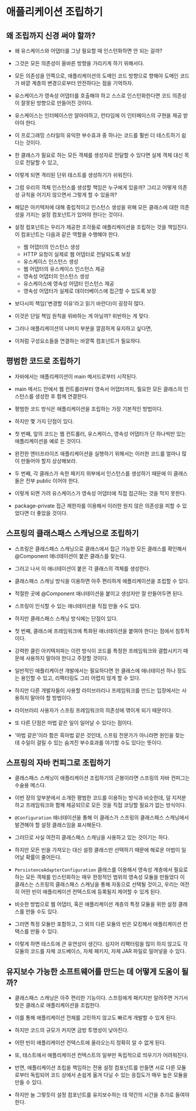# 애플리케이션 조립하기

## 왜 조립까지 신경 써야 할까?

- 왜 유스케이스와 어댑터를 그냥 필요할 때 인스턴화하면 안 되는 걸까?
- 그것은 모든 의존성이 올바른 방향을 가리키게 하기 위해서다.
- 모든 의존성을 안쪽으로, 애플리케이션의 도메인 코드 방향으로 향해야 도메인 코드가 바깥 계층의 변경으로부터 안전하다는 점을 기억하자.


- 유스케이스가 영속성 어댑터를 호출해야 하고 스스로 인스턴화한다면 코드 의존성이 잘못된 방향으로 만들어진 것이다.
- 유스케이스는 인터페이스만 알아야하고, 런타임에 이 인터페이스의 구현을 제공 받아야 한다.


- 이 프로그래밍 스타일의 유익한 부수효과 중 하나는 코드를 훨씬 더 테스트하기 쉽다는 것이다.
- 한 클래스가 필요로 하는 모든 객체를 생성자로 전달할 수 있다면 실제 객체 대신 목으로 전달할 수 있고,
- 이렇게 되면 격리된 단위 테스트를 생성하기가 쉬워진다.


- 그럼 우리의 객체 인스턴스를 생성할 책임은 누구에게 있을까? 그리고 어떻게 의존성 규칙을 어기지 않으면서 그렇게 할 수 있을까?
- 해답은 아키텍처에 대해 중립적이고 인스턴스 생성을 위해 모든 클래스에 대한 의존성을 가지는 설정 컴포넌트가 있어야 한다는 것이다.


- 설정 컴포넌트는 우리가 제공한 조각들로 애플리케이션을 조립하는 것을 책임진다. 이 컴포넌트는 다음과 같은 역할을 수행해야 한다.
  - 웹 어댑터의 인스턴스 생성
  - HTTP 요청이 실제로 웹 어댑터로 전달되도록 보장
  - 유스케이스 인스턴스 생성
  - 웹 어댑터의 유스케이스 인스턴스 제공
  - 영속성 어댑터의 인스턴스 생성
  - 유스케이스에 영속성 어댑터 인스턴스 제공
  - 영속성 어댑터가 실제로 데이터베이스에 접근할 수 있도록 보장


- 보다시피 책임('변경할 이유'라고 읽기 바란다)이 굉장히 많다.
- 이것은 단일 책임 원칙을 위바하는 게 아닐까? 위반하는 게 맞다.
- 그러나 애플리케이션의 나머지 부분을 깔끔하게 유지하고 싶다면,
- 이처럼 구성요소들을 연결하는 바깥쪽 컴포넌트가 필요하다.


## 평범한 코드로 조립하기

- 자바에서는 애플리케이션이 main 메서드로부터 시작된다.
- main 메서드 안에서 웹 컨트롤러부터 영속서 어댑터까지, 필요한 모든 클래스의 인스턴스를 생성한 후 함께 연결한다.


- 평범한 코드 방식은 애플리케이션을 조립하는 가장 기본적인 방법이다.
- 하지만 몇 가지 단점이 있다.


- 첫 번째, 앞의 코드는 웹 컨트롤러, 유스케이스, 영속성 어댑터가 단 하나씩만 있는 애플리케이션을 예로 든 것이다.
- 완전한 엔터프라이즈 애플리케이션을 실행하기 위해서는 이러한 코드를 얼마나 많이 만들어야 할지 상상해보라.


- 두 번째, 각 클래스가 속한 패키지 위부에서 인스턴스를 생성하기 때문에 이 클래스들은 전부 public 이어야 한다.
- 이렇게 되면 가려 유스케이스가 영속성 어댑터에 직접 접근하는 것을 막지 못한다.
- package-private 접근 제한자를 이용해서 이러한 원치 않은 의존성을 피할 수 있었다면 더 좋았을 것이다.


## 스프링의 클래스패스 스캐닝으로 조립하기

- 스프링은 클래스패스 스캐닝으로 클래스에서 접근 가능한 모든 클래스를 확인해서 @Component 애너테이션이 붙은 클래스를 찾는다.
- 그러고 나서 이 애너테이션이 붙은 각 클래스의 객체를 생성한다.

- 클래스패스 스캐닝 방식을 이용하면 아주 편리하게 애플리케이션을 조립할 수 있다.
- 적절한 곳에 @Component 애너테이션을 붙이고 생성자만 잘 만들어두면 된다.
- 스프링이 인식할 수 있는 애너테이션을 직접 만들 수도 있다.


- 하지만 클래스패스 스캐닝 방식에는 단점이 있다.
- 첫 번째, 클래스에 프레임워크에 특화된 애너테이션을 붙여야 한다는 점에서 침투적이다.
- 강력한 클린 아키텍처파는 이런 방식이 코드를 특정한 프레임워크와 결합시키기 때문에 사용하지 말아야 한다고 주장할 것이다.


- 일반적인 애플리케이션 개발에서는 필요하다면 한 클래스에 애너테이션 하나 정도는 용인할 수 있고, 리팩터링도 그리 어렵지 않게 할 수 있다.


- 하지만 다른 개발자들이 사용할 라이브러리나 프레임워크를 만드는 입장에서는 사용하지 말아야 할 방법이다.
- 라이브러리 사용자가 스프링 프레임워크의 의존성에 엮이게 되기 때문이다.


- 또 다른 단점은 마법 같은 일이 일어날 수 있다는 점이다.
- '마법 같은'이라 함은 흑마법 같은 것인데, 스프링 전문가가 아니라면 원인을 찾는 데 수일이 걸릴 수 있는 숨겨진 부수효과를 야기할 수도 있다는 뜻이다.


## 스프링의 자바 컨피그로 조립하기

- 클래스패스 스캐닝이 애플리케이션 조립하기의 곤봉이라면 스프링의 자바 컨피그는 수술용 메스다.
- 이번 장의 앞부분에서 소개한 평범한 코드를 이용하는 방식과 비슷한데, 덜 지저분하고 프레임워크와 함께 제공되므로 모든 것을 직접 코딩할 필요가 없는 방식이다.


- `@Configuration` 애너테이션을 통해 이 클래스가 스프링의 클래스패스 스캐닝에서 발견해야 할 설정 클래스임을 표시해둔다.
- 그러므로 사실 여전히 클래스패스 스캐닝을 사용하고 있는 것이기는 하다.
- 하지만 모든 빈을 가져오는 대신 설정 클래스만 선택하기 때문에 해로운 마법이 일어날 확률이 줄어든다.


- `PersistenceAdapterConfiguration` 클래스를 이용해서 영속성 계층에서 필요로 하는 모든 객체를 인스턴화하는 매우 한정적인 범위의 영속성 모듈을 만들었다 이 클래스는 스프링의 클래스패스 스캐닝을 통해 자동으로 선택될 것이고, 우리는 여전히 어떤 빈이 애플리케이션 컨텍스트에 등록될지 제어할 수 있게 된다.


- 비슷한 방법으로 웹 어댑터, 혹은 애플리케이션 계층의 특정 모듈을 위한 설정 클래스를 만들 수도 있다.
- 그러면 특정 모듈만 포함하고, 그 외의 다른 모듈의 빈은 모킹해서 애플리케이션 컨택스를 만들 수 있다.
- 이렇게 하면 테스트에 큰 유연성이 생긴다. 심지어 리팩터링을 많이 하지 않고도 각 모듈의 코드를 자체 코드베이스, 자체 패키지, 자체 JAR 파일로 밀어넣을 수 있다.


## 유지보수 가능한 소프트웨어를 만드는 데 어떻게 도움이 될까?

- 클래스패스 스캐닝은 아주 편리한 기능이다. 스프링에게 패키지만 알려주면 거기서 찾은 클래스로 애플리케이션을 조립한다.
- 이를 통해 애플리케이션 전체를 고민하지 않고도 빠르게 개발할 수 있게 된다.


- 하지만 코드의 규모가 커지면 금방 투명성이 낮아진다.
- 어떤 빈이 애플리케이션 컨텍스트에 올라오는지 정확히 알 수 없게 된다.
- 또, 테스트에서 애플리케이션 컨텍스트의 일부만 독립적으로 띄우기가 어려워진다.
- 반면, 애플리케이션 조립을 책임하는 전용 설정 컴포넌트를 만들면 서로 다른 모듈로부터 독립되어 코드 상에서 손쉽게 옮겨 다닐 수 있는 응집도가 매우 높은 모듈을 만들 수 있다.
- 하지만 늘 그렇듯이 설정 컴포넌트를 유지보수하는 데 약간의 시간을 추가로 들여야 한다.